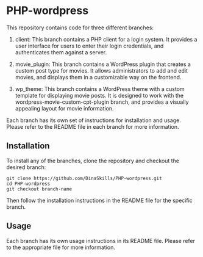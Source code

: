 

# PHP-wordpress

This repository contains code for three different branches:

1. client: This branch contains a PHP client for a login system. It provides a user interface for users to enter their login credentials, and authenticates them against a server.

2. movie_plugin: This branch contains a WordPress plugin that creates a custom post type for movies. It allows administrators to add and edit movies, and displays them in a customizable way on the frontend.

3. wp_theme: This branch contains a WordPress theme with a custom template for displaying movie posts. It is designed to work with the wordpress-movie-custom-cpt-plugin branch, and provides a visually appealing layout for movie information.

Each branch has its own set of instructions for installation and usage. 
Please refer to the README file in each branch for more information.

## Installation
To install any of the branches, clone the repository and checkout the desired branch:
```
git clone https://github.com/DinaSkills/PHP-wordpress.git
cd PHP-wordpress
git checkout branch-name
```
Then follow the installation instructions in the README file for the specific branch.
## Usage
Each branch has its own usage instructions in its README file. Please refer to the appropriate file for more information.





